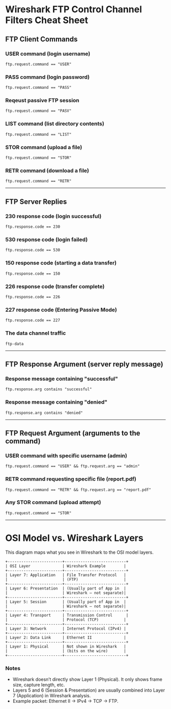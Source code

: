 # Wireshark FTP Control Channel Filters Cheat Sheet

## FTP Client Commands

### USER command (login username)
```wireshark
ftp.request.command == "USER"
```

### PASS command (login password)
```wireshark
ftp.request.command == "PASS"
```
### Reqeust passive FTP session
```wireshark
ftp.request.command == "PASV"
```

### LIST command (list directory contents)
```wireshark
ftp.request.command == "LIST"
```

### STOR command (upload a file)
```wireshark
ftp.request.command == "STOR"
```

### RETR command (download a file)
```wireshark
ftp.request.command == "RETR"
```

---

## FTP Server Replies

### 230 response code (login successful)
```wireshark
ftp.response.code == 230
```

### 530 response code (login failed)
```wireshark
ftp.response.code == 530
```

### 150 response code (starting a data transfer)
```wireshark
ftp.response.code == 150
```

### 226 response code (transfer complete)
```wireshark
ftp.response.code == 226
```
### 227 response code (Entering Passive Mode)
```wireshark
ftp.response.code == 227
```
### The data channel traffic
```wireshark
ftp-data
```
---

## FTP Response Argument (server reply message)

### Response message containing "successful"
```wireshark
ftp.response.arg contains "successful"
```

### Response message containing "denied"
```wireshark
ftp.response.arg contains "denied"
```
---
## FTP Request Argument (arguments to the command)

### USER command with specific username (admin)
```wireshark
ftp.request.command == "USER" && ftp.request.arg == "admin"
```

### RETR command requesting specific file (report.pdf)
```wireshark
ftp.request.command == "RETR" && ftp.request.arg == "report.pdf"
```

### Any STOR command (upload attempt)
```wireshark
ftp.request.command == "STOR"
```
---

# OSI Model vs. Wireshark Layers

This diagram maps what you see in Wireshark to the OSI model layers.

```
+------------------------+---------------------------+
| OSI Layer              | Wireshark Example        |
+------------------------+---------------------------+
| Layer 7: Application   | File Transfer Protocol   |
|                        | (FTP)                    |
+------------------------+---------------------------+
| Layer 6: Presentation  | (Usually part of App in  |
|                        | Wireshark – not separate)|
+------------------------+---------------------------+
| Layer 5: Session       | (Usually part of App in  |
|                        | Wireshark – not separate)|
+------------------------+---------------------------+
| Layer 4: Transport     | Transmission Control      |
|                        | Protocol (TCP)           |
+------------------------+---------------------------+
| Layer 3: Network       | Internet Protocol (IPv4) |
+------------------------+---------------------------+
| Layer 2: Data Link     | Ethernet II              |
+------------------------+---------------------------+
| Layer 1: Physical      | Not shown in Wireshark   |
|                        | (bits on the wire)       |
+------------------------+---------------------------+
```

### Notes
- Wireshark doesn’t directly show Layer 1 (Physical). It only shows frame size, capture length, etc.  
- Layers 5 and 6 (Session & Presentation) are usually combined into Layer 7 (Application) in Wireshark analysis.  
- Example packet: Ethernet II → IPv4 → TCP → FTP.  
